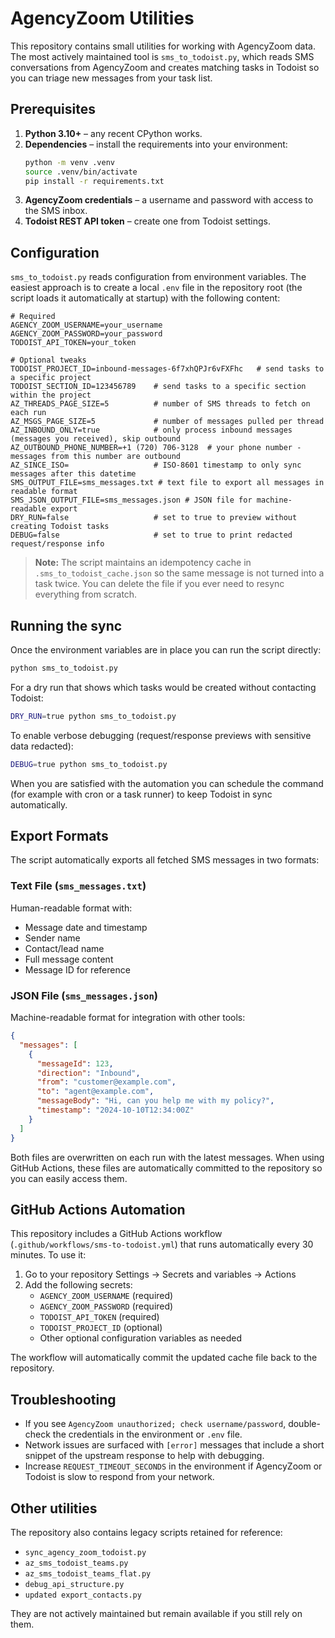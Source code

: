 # AgencyZoom Utilities

This repository contains small utilities for working with AgencyZoom data. The most actively maintained tool is `sms_to_todoist.py`, which reads SMS conversations from AgencyZoom and creates matching tasks in Todoist so you can triage new messages from your task list.

## Prerequisites

1. **Python 3.10+** – any recent CPython works.
2. **Dependencies** – install the requirements into your environment:
   ```bash
   python -m venv .venv
   source .venv/bin/activate
   pip install -r requirements.txt
   ```
3. **AgencyZoom credentials** – a username and password with access to the SMS inbox.
4. **Todoist REST API token** – create one from Todoist settings.

## Configuration

`sms_to_todoist.py` reads configuration from environment variables. The easiest approach is to create a local `.env` file in the repository root (the script loads it automatically at startup) with the following content:

```dotenv
# Required
AGENCY_ZOOM_USERNAME=your_username
AGENCY_ZOOM_PASSWORD=your_password
TODOIST_API_TOKEN=your_token

# Optional tweaks
TODOIST_PROJECT_ID=inbound-messages-6f7xhQPJr6vFXFhc   # send tasks to a specific project
TODOIST_SECTION_ID=123456789    # send tasks to a specific section within the project
AZ_THREADS_PAGE_SIZE=5          # number of SMS threads to fetch on each run
AZ_MSGS_PAGE_SIZE=5             # number of messages pulled per thread
AZ_INBOUND_ONLY=true            # only process inbound messages (messages you received), skip outbound
AZ_OUTBOUND_PHONE_NUMBER=+1 (720) 706-3128  # your phone number - messages from this number are outbound
AZ_SINCE_ISO=                   # ISO-8601 timestamp to only sync messages after this datetime
SMS_OUTPUT_FILE=sms_messages.txt # text file to export all messages in readable format
SMS_JSON_OUTPUT_FILE=sms_messages.json # JSON file for machine-readable export
DRY_RUN=false                   # set to true to preview without creating Todoist tasks
DEBUG=false                     # set to true to print redacted request/response info
```

> **Note:** The script maintains an idempotency cache in `.sms_to_todoist_cache.json` so the same message is not turned into a task twice. You can delete the file if you ever need to resync everything from scratch.

## Running the sync

Once the environment variables are in place you can run the script directly:

```bash
python sms_to_todoist.py
```

For a dry run that shows which tasks would be created without contacting Todoist:

```bash
DRY_RUN=true python sms_to_todoist.py
```

To enable verbose debugging (request/response previews with sensitive data redacted):

```bash
DEBUG=true python sms_to_todoist.py
```

When you are satisfied with the automation you can schedule the command (for example with cron or a task runner) to keep Todoist in sync automatically.

## Export Formats

The script automatically exports all fetched SMS messages in two formats:

### Text File (`sms_messages.txt`)
Human-readable format with:
- Message date and timestamp
- Sender name
- Contact/lead name
- Full message content
- Message ID for reference

### JSON File (`sms_messages.json`)
Machine-readable format for integration with other tools:
```json
{
  "messages": [
    {
      "messageId": 123,
      "direction": "Inbound",
      "from": "customer@example.com",
      "to": "agent@example.com",
      "messageBody": "Hi, can you help me with my policy?",
      "timestamp": "2024-10-10T12:34:00Z"
    }
  ]
}
```

Both files are overwritten on each run with the latest messages. When using GitHub Actions, these files are automatically committed to the repository so you can easily access them.

## GitHub Actions Automation

This repository includes a GitHub Actions workflow (`.github/workflows/sms-to-todoist.yml`) that runs automatically every 30 minutes. To use it:

1. Go to your repository Settings → Secrets and variables → Actions
2. Add the following secrets:
   - `AGENCY_ZOOM_USERNAME` (required)
   - `AGENCY_ZOOM_PASSWORD` (required)
   - `TODOIST_API_TOKEN` (required)
   - `TODOIST_PROJECT_ID` (optional)
   - Other optional configuration variables as needed

The workflow will automatically commit the updated cache file back to the repository.

## Troubleshooting

- If you see `AgencyZoom unauthorized; check username/password`, double-check the credentials in the environment or `.env` file.
- Network issues are surfaced with `[error]` messages that include a short snippet of the upstream response to help with debugging.
- Increase `REQUEST_TIMEOUT_SECONDS` in the environment if AgencyZoom or Todoist is slow to respond from your network.

## Other utilities

The repository also contains legacy scripts retained for reference:

- `sync_agency_zoom_todoist.py`
- `az_sms_todoist_teams.py`
- `az_sms_todoist_teams_flat.py`
- `debug_api_structure.py`
- `updated export_contacts.py`

They are not actively maintained but remain available if you still rely on them.
